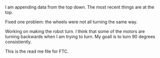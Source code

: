 I am appending data from the top down.  The most recent things are at the top.

Fixed one problem: the wheels were not all turning the same way.

Working on making the robot turn.  I think that some of the motors are turning backwards when I am trying to turn.  My goall is to turn 90 degrees consistiently.


This is the read me file for FTC.  


